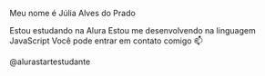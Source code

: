 Meu nome é Júlia Alves do Prado

Estou estudando na Alura
Estou me desenvolvendo na linguagem JavaScript
Você pode entrar em contato comigo 📫


@alurastartestudante

<!--
**alveslia/alveslia** is a ✨ _special_ ✨ repository because its `README.md` (this file) appears on your GitHub profile.

Here are some ideas to get you started:

- 🔭 I’m currently working on ...
- 🌱 I’m currently learning ...
- 👯 I’m looking to collaborate on ...
- 🤔 I’m looking for help with ...
- 💬 Ask me about ...
- 📫 How to reach me: ...
- 😄 Pronouns: ...
- ⚡ Fun fact: ...
-->
